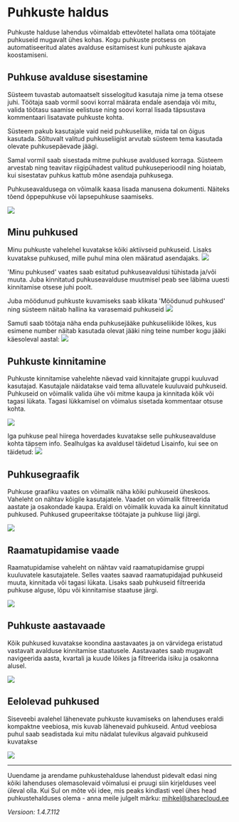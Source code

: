 # Puhkuste haldus

Puhkuste halduse lahendus võimaldab ettevõtetel hallata oma töötajate puhkuseid mugavalt ühes kohas. Kogu puhkuste protsess on automatiseeritud alates avalduse esitamisest kuni puhkuste ajakava koostamiseni.
## Puhkuse avalduse sisestamine
Süsteem tuvastab automaatselt sisselogitud kasutaja nime ja tema otsese juhi.
Töötaja saab vormil soovi korral määrata endale asendaja või mitu, valida töötasu saamise eelistuse ning soovi korral lisada täpsustava kommentaari lisatavate puhkuste kohta.

 Süsteem pakub kasutajale vaid neid puhkuseliike, mida tal on õigus kasutada. Sõltuvalt valitud puhkuseliigist arvutab süsteem tema kasutada olevate puhkusepäevade jäägi. 
 
 Samal vormil saab sisestada mitme puhkuse avaldused korraga. Süsteem arvestab ning teavitav riigipühadest valitud puhkuseperioodil ning hoiatab, kui sisestatav puhkus kattub mõne asendaja puhkusega. 
 
 Puhkuseavaldusega on võimalik kaasa lisada manusena dokumenti. Näiteks tõend õppepuhkuse või lapsepuhkuse saamiseks.
 
![](images/vacations/insertVacation.gif)


## Minu puhkused

Minu puhkuste vahelehel kuvatakse kõiki aktiivseid puhkuseid. Lisaks kuvatakse puhkused, mille puhul mina olen määratud asendajaks.
![](images/vacations/my-vacations.png)

'Minu puhkused' vaates saab esitatud puhkuseavaldusi tühistada ja/või muuta. Juba kinnitatud puhkuseavalduse muutmisel peab see läbima uuesti kinnitamise otsese juhi poolt.

Juba möödunud puhkuste kuvamiseks saab klikata 'Möödunud puhkused' ning süsteem näitab hallina ka varasemaid puhkuseid
![](images/vacations/my-vacations-past-vacations.png)

Samuti saab töötaja näha enda puhkusejääke puhkuseliikide lõikes, kus esimene number näitab kasutada olevat jääki ning teine number kogu jääki käesoleval aastal:
![](images/vacations/my-vacations-balances.png)

## Puhkuste kinnitamine

Puhkuste kinnitamise vahelehte näevad vaid kinnitajate gruppi kuuluvad kasutajad. Kasutajale näidatakse vaid tema alluvatele kuuluvaid puhkuseid. Puhkuseid on võimalik valida ühe või mitme kaupa ja kinnitada kõik või tagasi lükata. Tagasi lükkamisel on võimalus sisetada kommentaar otsuse kohta.

![](images/vacations/approval.png)

Iga puhkuse peal hiirega hoverdades kuvatakse selle puhkuseavalduse kohta täpsem info. Sealhulgas ka avaldusel täidetud Lisainfo, kui see on täidetud:
![](images/vacations/approval-hover.png)
## Puhkusegraafik

Puhkuse graafiku vaates on võimalik näha kõiki puhkuseid üheskoos. Vaheleht on nähtav kõigile kasutajatele. Vaadet on võimalik filtreerida aastate ja osakondade kaupa. Eraldi on võimalik kuvada ka ainult kinnitatud puhkused. Puhkused grupeeritakse töötajate ja puhkuse liigi järgi.

![](images/vacations/schedule.png)

## Raamatupidamise vaade

Raamatupidamise vaheleht on nähtav vaid raamatupidamise gruppi kuuluvatele kasutajatele. Selles vaates saavad raamatupidajad puhkuseid muuta, kinnitada või tagasi lükata. Lisaks saab puhkuseid filtreerida puhkuse alguse, lõpu või kinnitamise staatuse järgi.

![](images/vacations/accounting.png)

## Puhkuste aastavaade
Kõik puhkused kuvatakse koondina aastavaates ja on värvidega eristatud vastavalt avalduse kinnitamise staatusele. Aastavaates saab mugavalt navigeerida aasta, kvartali ja kuude lõikes ja filtreerida isiku ja osakonna alusel.

![](images/vacations/yearview.png)

## Eelolevad puhkused
Siseveebi avalehel lähenevate puhkuste kuvamiseks on lahenduses eraldi kompaktne veebiosa, mis kuvab lähenevaid puhkuseid. Antud veebiosa puhul saab seadistada kui mitu nädalat tulevikus algavaid puhkuseid kuvatakse

![](images/vacations/upcoming-vacations.png)

***
Uuendame ja arendame puhkustehalduse lahendust pidevalt edasi ning kõiki lahenduses olemasolevaid võimalusi ei pruugi siin kirjelduses veel üleval olla.
Kui Sul on mõte või idee, mis peaks kindlasti veel ühes head puhkustehalduses olema - anna meile julgelt märku: <mihkel@sharecloud.ee>

*Versioon: 1.4.7.112*